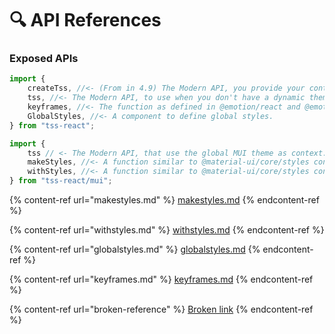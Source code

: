 # 🔍 API References

### Exposed APIs


```typescript
import {
    createTss, //<- (From in 4.9) The Modern API, you provide your context like a dynamic theme for example.
    tss, //<- The Modern API, to use when you don't have a dynamic theme object that you want to make available when you write your styles. 
    keyframes, //<- The function as defined in @emotion/react and @emotion/css
    GlobalStyles, //<- A component to define global styles. 
} from "tss-react";

import {
    tss // <- The Modern API, that use the global MUI theme as context. It's also configured to enable global theme overrides on your custom components.  
    makeStyles, //<- A function similar to @material-ui/core/styles configured to use the global MUI theme.
    withStyles, //<- A function similar to @material-ui/core/styles configured to use the global MUI theme.
} from "tss-react/mui";

```

{% content-ref url="makestyles.md" %}
[makestyles.md](makestyles.md)
{% endcontent-ref %}

{% content-ref url="withstyles.md" %}
[withstyles.md](withstyles.md)
{% endcontent-ref %}

{% content-ref url="globalstyles.md" %}
[globalstyles.md](globalstyles.md)
{% endcontent-ref %}

{% content-ref url="keyframes.md" %}
[keyframes.md](keyframes.md)
{% endcontent-ref %}

{% content-ref url="broken-reference" %}
[Broken link](broken-reference)
{% endcontent-ref %}
